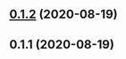 ## [0.1.2](https://github.com/roojay520/bobplugin-google-translate/compare/v0.1.1...v0.1.2) (2020-08-19)



## 0.1.1 (2020-08-19)



